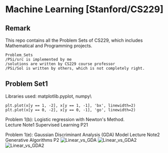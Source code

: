 # Machine Learning [Stanford/CS229]

## Remark
This repo contains all the Problem Sets of CS229, which includes Mathematical and Programming projects.
```
Problem_Sets
/PSi/src is implemented by me
/solutions are written by CS229 course professor
/PSi/Sol is written by others, which is not completely right.
```
## Problem Set1
Libraries used: matplotlib.pyplot, numpy\
    
    plt.plot(x[y == 1, -2], x[y == 1, -1], 'bx', linewidth=2)
    plt.plot(x[y == 0, -2], x[y == 0, -1], 'go', linewidth=2)
    
Problem 1(b): Logistic regression with Newton's Method.\
    Lecture Note1 Supervised Learning P21

Problem 1(e): Gaussian Discriminant Analysis (GDA) Model
    Lecture Note2 Generative Algorithms P2
![Linear_vs_GDA](https://github.com/PeterHUistyping/Machine_Learning_Stanford.CS229/tree/master/Problem_Sets/PS1/src/output/DB1.png)
![Linear_vs_GDA2](https://github.com/PeterHUistyping/Machine_Learning_Stanford.CS229/tree/master/Problem_Sets/PS1/src/output/DB2.png)
![Linear_vs_GDA2](https://github.com/PeterHUistyping/Machine_Learning_Stanford.CS229/tree/master/Problem_Sets/PS1/src/output/DB12.png)